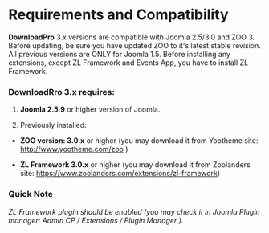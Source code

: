 # Requirements and Compatibility

**DownloadPro** 3.x versions are compatible with Joomla 2.5/3.0 and ZOO 3. Before updating, be sure you have updated ZOO to it's latest stable revision. All previous versions are ONLY for Joomla 1.5. Before installing any extensions, except ZL Framework and Events App, you have to install ZL Framework.

### DownloadRro 3.x requires:

1. **Joomla 2.5.9** or higher version of Joomla.

2. Previously installed:

  - **ZOO version: 3.0.x** or higher 
(you may download it from Yootheme site: http://www.yootheme.com/zoo )


  - **ZL Framework 3.0.x** or higher
(you may download it from Zoolanders site: https://www.zoolanders.com/extensions/zl-framework)

### Quick Note

*ZL Framework plugin should be enabled (you may check it in Joomla Plugin manager: Admin CP / Extensions / Plugin Manager ).*

